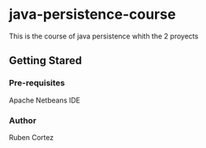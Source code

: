 # java-persistence-course
This is the course of java persistence whith the 2 proyects

## Getting Stared

### Pre-requisites
Apache Netbeans IDE

### Author

Ruben Cortez
